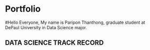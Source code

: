# Portfolio

#Hello Everyone,
My name is Paripon Thanthong, graduate student at DePaul University in Data Science major.

## DATA SCIENCE TRACK RECORD

